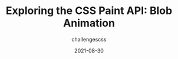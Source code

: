 ---
author: challengescss
date: 2021-08-30
publisher: css
tags:
  - css
  - apis
  - animations
target_url: https://css-tricks.com/exploring-the-css-paint-api-blob-animation/
title: "Exploring the CSS Paint API: Blob Animation"
---